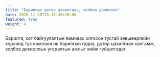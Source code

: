 ```yaml
---
title: "Барилгын дотор цахилгаан, холбоо дохиолол"
date: 2018-11-28T15:15:34+10:00
featured: true
weight: 4
---
```


Барилга, хот байгуулалтын яамнаас олгосон тусгай зөвшөөрлийн хүрээнд тус компани нь барилгын гадна, дотор цахилгаан хангамж, холбоо дохиоллын угсралтын ажлыг хийж гүйцэтгэдэг.
